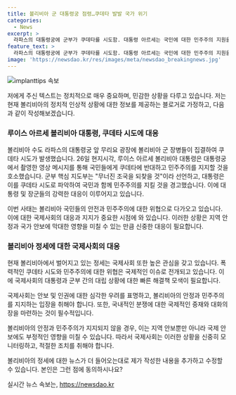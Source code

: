 ```yaml
---
title: 볼리비아 군 대통령궁 점령…쿠데타 발발 국가 위기
categories:
  - News
excerpt: >
  라파스의 대통령궁에 군부가 쿠데타를 시도함. 대통령 아르세는 국민에 대한 민주주의 지원을 호소하며 항의. 군인들은 탱크와 장갑차를 동원하고 무리요 광장으로 집결. 아르세 대통령과 군부 간 긴장 상태. 전 대통령 모랄레스는 쿠데타를 비난하고, 국내 정치 상황이 긴장. 장군의 행동으로 이번 사태가 정치적 배경을 갖는 것으로 도출.
feature_text: >
  라파스의 대통령궁에 군부가 쿠데타를 시도함. 대통령 아르세는 국민에 대한 민주주의 지원을 호소하며 항의. 군인들은 탱크와 장갑차를 동원하고 무리요 광장으로 집결. 아르세 대통령과 군부 간 긴장 상태. 전 대통령 모랄레스는 쿠데타를 비난하고, 국내 정치 상황이 긴장. 장군의 행동으로 이번 사태가 정치적 배경을 갖는 것으로 도출.
image: 'https://newsdao.kr/res/images/meta/newsdao_breakingnews.jpg'
---
```


<p><img src="https://newsdao.kr/res/images/meta/newsdao_breakingnews.jpg" alt="implanttips 속보" /></p>

<p>저에게 주신 텍스트는 정치적으로 매우 중요하며, 민감한 상황을 다루고 있습니다. 저는 현재 볼리비아의 정치적 인상적 상황에 대한 정보를 제공하는 블로거로 가정하고, 다음과 같이 작성해보겠습니다.</p>

<h3>루이스 아르세 볼리비아 대통령, 쿠데타 시도에 대응</h3>

<p>볼리비아 수도 라파스의 대통령궁 앞 무리요 광장에 볼리비아 군 장병들이 집결하여 쿠데타 시도가 발생했습니다. 26일 현지시각, 루이스 아르세 볼리비아 대통령은 대통령궁에서 촬영한 영상 메시지를 통해 국민들에게 쿠데타에 반대하고 민주주의를 지지할 것을 호소했습니다. 군부 핵심 지도부는 "무너진 조국을 되찾을 것"이라 선언하고, 대통령은 이를 쿠데타 시도로 파악하여 국민과 함께 민주주의를 지킬 것을 경고했습니다. 이에 대통령 및 장군들의 강력한 대응이 이루어지고 있습니다.</p>

<p>이번 사태는 볼리비아 국민들의 안전과 민주주의에 대한 위협으로 다가오고 있습니다. 이에 대한 국제사회의 대응과 지지가 중요한 시점에 와 있습니다. 이러한 상황은 지역 안정과 국가 안보에 막대한 영향을 미칠 수 있는 만큼 신중한 대응이 필요합니다.</p>

<h3>볼리비아 정세에 대한 국제사회의 대응</h3>

<p>현재 볼리비아에서 벌어지고 있는 정세는 국제사회 또한 높은 관심을 갖고 있습니다. 폭력적인 쿠데타 시도와 민주주의에 대한 위협은 국제적인 이슈로 전개되고 있습니다. 이에 국제사회의 대통령과 군부 간의 대립 상황에 대한 빠른 해결책 모색이 필요합니다. </p>

<p>국제사회는 안보 및 인권에 대한 심각한 우려를 표명하고, 볼리비아의 안정과 민주주의를 지지하는 입장을 취해야 합니다. 또한, 국내적인 분쟁에 대한 국제적인 중재와 대화의 장을 마련하는 것이 필수적입니다. </p>

<p>볼리비아의 안정과 민주주의가 지지되지 않을 경우, 이는 지역 안보뿐만 아니라 국제 안보에도 부정적인 영향을 미칠 수 있습니다. 따라서 국제사회는 이러한 상황을 신중히 모니터링하고, 적절한 조치를 취해야 합니다.</p>

<p>볼리비아의 정세에 대한 뉴스가 더 들어오는대로 제가 작성한 내용을 추가하고 수정할 수 있습니다. 본인은 그런 점에 동의하시나요?</p>
실시간 뉴스 속보는, <a href="https://newsdao.kr" rel="dofollow">https://newsdao.kr</a>


